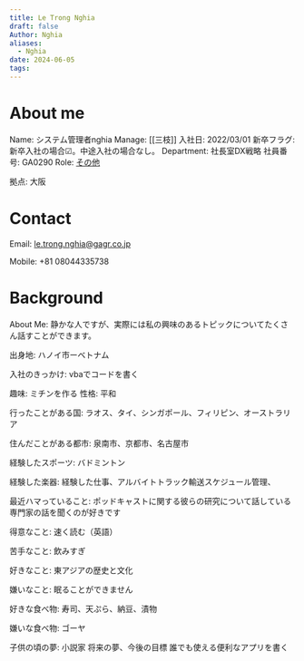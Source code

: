 ```yaml
---
title: Le Trong Nghia
draft: false
Author: Nghia
aliases:
  - Nghia
date: 2024-06-05
tags:
---
```

# About me
Name: システム管理者nghia
Manage: [[三枝]]
入社日: 2022/03/01
新卒フラグ: 新卒入社の場合☑。中途入社の場合なし。
Department: 社長室DX戦略
社員番号: GA0290
Role: [その他](https://gagr.lightning.force.com/lightning/r/00E2v000001X0rMEAS/view "その他")

拠点: 大阪
# Contact

Email: le.trong.nghia@gagr.co.jp

Mobile: +81 08044335738

# Background

About Me: 静かな人ですが、実際には私の興味のあるトピックについてたくさん話すことができます。

出身地: ハノイ市ーベトナム

入社のきっかけ: vbaでコードを書く

趣味: ミチンを作る
性格: 平和

行ったことがある国: ラオス、タイ、シンガポール、フィリピン、オーストラリア

住んだことがある都市: 泉南市、京都市、名古屋市

経験したスポーツ: バドミントン

経験した楽器: 経験した仕事、アルバイトトラック輸送スケジュール管理、

最近ハマっていること: ポッドキャストに関する彼らの研究について話している専門家の話を聞くのが好きです

得意なこと: 速く読む（英語）

苦手なこと: 飲みすぎ

好きなこと: 東アジアの歴史と文化

嫌いなこと: 眠ることができません

好きな食べ物: 寿司、天ぷら、納豆、漬物

嫌いな食べ物: ゴーヤ

子供の頃の夢: 小説家 将来の夢、今後の目標 誰でも使える便利なアプリを書く